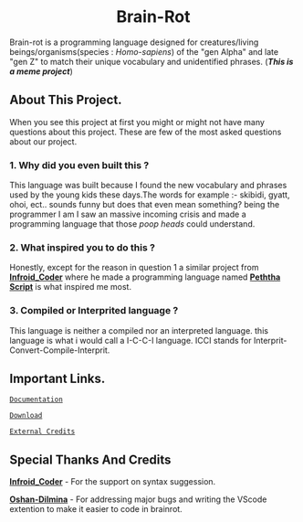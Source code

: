 # <center>**Brain-Rot**</center>
Brain-rot is a programming language designed for creatures/living beings/organisms(species : _Homo-sapiens_) of the "gen Alpha" and late "gen Z" to match their unique vocabulary and unidentified phrases. 
(**_This is a meme project_**)

## About This Project.
When you see this project at first you might or might not 
have many questions about this project. These are few of 
the most asked questions about our project.

### 1. Why did you even built this ?
This language was built because I found the new vocabulary
and phrases used by the young kids these days.The words for
example :- skibidi, gyatt, ohoi, ect.. sounds funny but does
that even mean something? being the programmer I am I saw 
an massive incoming crisis and made a programming language
that those _poop heads_ could understand. 

### 2. What inspired you to do this ?
Honestly, except for the reason in question 1 a similar project from **[Infroid_Coder](https://github.com/Infroid-Coder)** where he made a programming language named **[Peththa Script](https://github.com/Infroid-Coder/PeththaScript)** is what inspired me most.

### 3. Compiled or Interprited language ?
This language is neither a compiled nor an interpreted language. this language is what i would call a I-C-C-I language. ICCI stands for Interprit-Convert-Compile-Interprit.

## Important Links.
[`Documentation`](./Docs/intro.md)

[`Download`](https://github.com/Ashen-Dulmina/Brain-Rot)

[`External Credits`](./Docs/external_credits.md)

## Special Thanks And Credits
**[Infroid_Coder](https://github.com/Infroid-Coder)** - For the support on syntax suggession.

**[Oshan-Dilmina](https://github.com/Oshan-Dilmina)** - For addressing major bugs and writing the VScode extention to make it easier to code in brainrot.